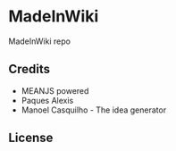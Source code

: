 # MadeInWiki
MadeInWiki repo

## Credits
* MEANJS powered
* Paques Alexis
* Manoel Casquilho - The idea generator

## License
